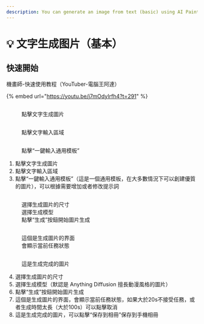 ```yaml
---
description: You can generate an image from text (basic) using AI Painter.
---
```


# 💡 文字生成图片（基本）

## 快速開始

機畫師-快速使用教程（YouTuber-電腦王阿達）

{% embed url="https://youtu.be/j7mOdyIrfh4?t=291" %}

<div>

<figure><img src="../.gitbook/assets/幻灯片1.JPG" alt=""><figcaption><p>點擊文字生成圖片</p></figcaption></figure>

 

<figure><img src="../.gitbook/assets/幻灯片2.JPG" alt=""><figcaption><p>點擊文字輸入區域</p></figcaption></figure>

 

<figure><img src="../.gitbook/assets/幻灯片3.JPG" alt=""><figcaption><p>點擊“一鍵輸入通用模板”</p></figcaption></figure>

</div>

1. 點擊文字生成圖片
2. 點擊文字輸入區域
3. 點擊“一鍵輸入通用模板”（這是一個通用模板，在大多數情況下可以創建優質的圖片），可以根據需要增加或者修改提示詞

<div>

<figure><img src="../.gitbook/assets/幻灯片4.JPG" alt=""><figcaption><p>選擇生成圖片的尺寸<br>選擇生成模型<br>點擊“生成”按鈕開始圖片生成</p></figcaption></figure>

 

<figure><img src="../.gitbook/assets/幻灯片5.JPG" alt=""><figcaption><p>這個是生成圖片的界面<br>會顯示當前任務狀態</p></figcaption></figure>

 

<figure><img src="../.gitbook/assets/幻灯片6.JPG" alt=""><figcaption><p>這是生成完成的圖片</p></figcaption></figure>

</div>



4. 選擇生成圖片的尺寸
5. 選擇生成模型（默認是 Anything Diffusion 擅長動漫風格的圖片）
6. 點擊“生成”按鈕開始圖片生成
7. 這個是生成圖片的界面，會顯示當前任務狀態，如果大於20s不接受任務，或者生成時間太長（大於100s）可以點擊取消
8. 這是生成完成的圖片，可以點擊“保存到相冊”保存到手機相冊
